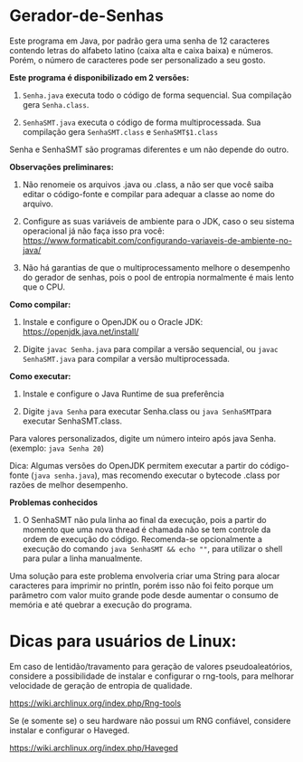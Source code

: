# Gerador-de-Senhas
Este programa em Java, por padrão gera uma senha de 12 caracteres contendo letras do alfabeto latino (caixa alta e caixa baixa) e números. Porém, o número de caracteres pode ser personalizado a seu gosto.

**Este programa é disponibilizado em 2 versões:**

1) `Senha.java` executa todo o código de forma sequencial. Sua compilação gera `Senha.class`.

2) `SenhaSMT.java` executa o código de forma multiprocessada. Sua compilação gera `SenhaSMT.class` e `SenhaSMT$1.class`

Senha e SenhaSMT são programas diferentes e um não depende do outro.

**Observações preliminares:**

1) Não renomeie os arquivos .java ou .class, a não ser que você saiba editar o código-fonte e compilar para adequar a classe ao nome do arquivo.

2) Configure as suas variáveis de ambiente para o JDK, caso o seu sistema operacional já não faça isso pra você: https://www.formaticabit.com/configurando-variaveis-de-ambiente-no-java/

3) Não há garantias de que o multiprocessamento melhore o desempenho do gerador de senhas, pois o pool de entropia normalmente é mais lento que o CPU.

**Como compilar:**

1) Instale e configure o OpenJDK ou o Oracle JDK: https://openjdk.java.net/install/

2) Digite `javac Senha.java` para compilar a versão sequencial, ou `javac SenhaSMT.java` para compilar a versão multiprocessada.

**Como executar:**

1) Instale e configure o Java Runtime de sua preferência

2) Digite `java Senha` para executar Senha.class ou `java SenhaSMT`para executar SenhaSMT.class.

Para valores personalizados, digite um número inteiro após java Senha. (exemplo: `java Senha 20`)

Dica: Algumas versões do OpenJDK permitem executar a partir do código-fonte (`java senha.java`), mas recomendo executar o bytecode .class por razões de melhor desempenho.

**Problemas conhecidos**

1) O SenhaSMT não pula linha ao final da execução, pois a partir do momento que uma nova thread é chamada não se tem controle da ordem de execução do código. Recomenda-se opcionalmente a execução do comando `java SenhaSMT && echo ""`, para utilizar o shell para pular a linha manualmente.

Uma solução para este problema envolveria criar uma String para alocar caracteres para imprimir no println, porém isso não foi feito porque um parâmetro com valor muito grande pode desde aumentar o consumo de memória e até quebrar a execução do programa.

# Dicas para usuários de Linux:

Em caso de lentidão/travamento para geração de valores pseudoaleatórios, considere a possibilidade de instalar e configurar o rng-tools, para melhorar velocidade de geração de entropia de qualidade.

https://wiki.archlinux.org/index.php/Rng-tools

Se (e somente se) o seu hardware não possui um RNG confiável, considere instalar e configurar o Haveged.

https://wiki.archlinux.org/index.php/Haveged
